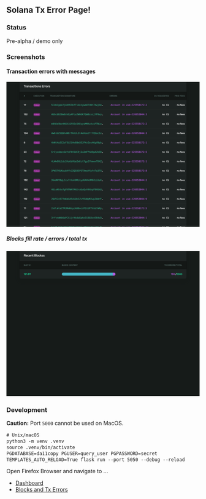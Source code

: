 ## Solana Tx Error Page!

### Status
Pre-alpha / demo only

### Screenshots

#### Transaction errors with messages
![Transaction Errors](docs/tx-errors.png "Transaction Errors")

##### Blocks fill rate / errors / total tx
![Recent Blocks](docs/blocks.png "Blocks Content")


### Development
**Caution:** Port `5000` cannot be used on MacOS.

```
# Unix/macOS
python3 -m venv .venv
source .venv/bin/activate
PGDATABASE=da11copy PGUSER=query_user PGPASSWORD=secret TEMPLATES_AUTO_RELOAD=True flask run --port 5050 --debug --reload
```

Open Firefox Browser and navigate to ...
* [Dashboard](http://localhost:5050/dashboard)
* [Blocks and Tx Errors](http://localhost:5050/recent-blocks)

